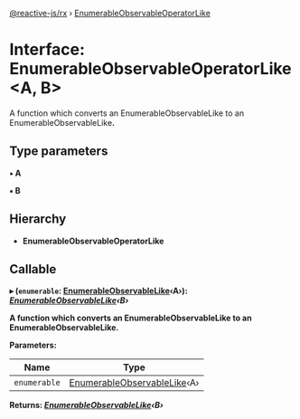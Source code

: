 [@reactive-js/rx](../README.md) › [EnumerableObservableOperatorLike](enumerableobservableoperatorlike.md)

# Interface: EnumerableObservableOperatorLike <**A, B**>

A function which converts an EnumerableObservableLike<A> to an EnumerableObservableLike<B>.

## Type parameters

▪ **A**

▪ **B**

## Hierarchy

* **EnumerableObservableOperatorLike**

## Callable

▸ (`enumerable`: [EnumerableObservableLike](enumerableobservablelike.md)‹A›): *[EnumerableObservableLike](enumerableobservablelike.md)‹B›*

A function which converts an EnumerableObservableLike<A> to an EnumerableObservableLike<B>.

**Parameters:**

Name | Type |
------ | ------ |
`enumerable` | [EnumerableObservableLike](enumerableobservablelike.md)‹A› |

**Returns:** *[EnumerableObservableLike](enumerableobservablelike.md)‹B›*
